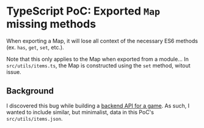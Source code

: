 # TypeScript PoC: Exported `Map` missing methods

When exporting a Map, it will lose all context of the necessary ES6 methods (ex. `has`, `get`, `set`, etc.). 

Note that this only applies to the Map when exported from a module... In `src/utils/items.ts`, the Map is constructed using the `set` method, witout issue.

## Background
I discovered this bug while building a [backend API for a game](https://github.com/atomicmp/atomicmp-auth/). As such, I wanted to include similar, but minimalist, data in this PoC's `src/utils/items.json`.
